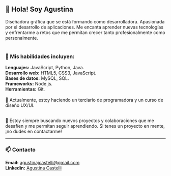 <h2>👋 Hola! Soy Agustina </h2>
Diseñadora gráfica que se está formando como desarrolladora. Apasionada por el desarrollo de aplicaciones. Me encanta aprender nuevas tecnologías y enfrentarme a retos que me permitan crecer tanto profesionalmente como personalmente.
<br><br>
<b><h3>🔧 Mis habilidades incluyen:</h3></b>
<b>Lenguajes:</b> JavaScript, Python, Java.<br>
<b>Desarrollo web:</b> HTML5, CSS3, JavaScript.<br>
<b>Bases de datos:</b> MySQL, SQL.<br>
<b>Frameworks:</b> Node.js.<br>
<b>Herramientas:</b> Git.<br>
<br>
🌱 Actualmente, estoy haciendo un terciario de programadora y un curso de diseño UX/UI.<br><br>

🚀 Estoy siempre buscando nuevos proyectos y colaboraciones que me desafíen y me permitan seguir aprendiendo. Si tenes un proyecto en mente, ¡no dudes en contactarme!
<hr>
<b><h3>📫 Contacto</h3></b>

<b>Email:</b> agustinajcastelli@gmail.com <br>
<b>Linkedin:</b> [Agustina Castelli](https://www.linkedin.com/in/aguscastelli/)
